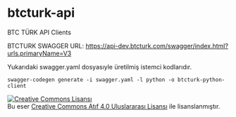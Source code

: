 # btcturk-api
BTC TÜRK API Clients

BTCTURK SWAGGER URL: https://api-dev.btcturk.com/swagger/index.html?urls.primaryName=V3

Yukarıdaki swagger.yaml dosyasıyle üretilmiş istemci kodlarıdır.

```
swagger-codegen generate -i swagger.yaml -l python -o btcturk-python-client
```

<a rel="license" href="http://creativecommons.org/licenses/by/4.0/"><img alt="Creative Commons Lisansı" style="border-width:0" src="https://i.creativecommons.org/l/by/4.0/88x31.png" /></a><br />Bu eser <a rel="license" href="http://creativecommons.org/licenses/by/4.0/"> Creative Commons Atıf 4.0 Uluslararası Lisansı</a> ile lisanslanmıştır.
